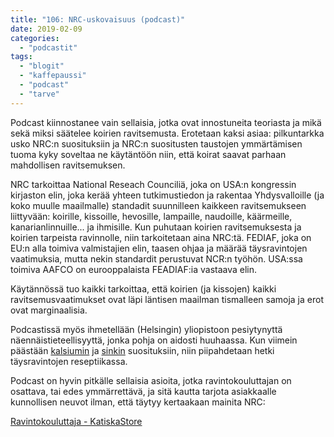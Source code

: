 ```yaml
---
title: "106: NRC-uskovaisuus (podcast)"
date: 2019-02-09
categories: 
  - "podcastit"
tags: 
  - "blogit"
  - "kaffepaussi"
  - "podcast"
  - "tarve"
---
```


Podcast kiinnostanee vain sellaisia, jotka ovat innostuneita teoriasta ja mikä sekä miksi säätelee koirien ravitsemusta. Erotetaan kaksi asiaa: pilkuntarkka usko NRC:n suosituksiin ja NRC:n suositusten taustojen ymmärtämisen tuoma kyky soveltaa ne käytäntöön niin, että koirat saavat parhaan mahdollisen ravitsemuksen.

<!--more-->

NRC tarkoittaa National Reseach Counciliä, joka on USA:n kongressin kirjaston elin, joka kerää yhteen tutkimustiedon ja rakentaa Yhdysvalloille (ja koko muulle maailmalle) standadit suunnilleen kaikkeen ravitsemukseen liittyvään: koirille, kissoille, hevosille, lampaille, naudoille, käärmeille, kanarianlinnuille... ja ihmisille. Kun puhutaan koirien ravitsemuksesta ja koirien tarpeista ravinnolle, niin tarkoitetaan aina NRC:tä. FEDIAF, joka on EU:n alla toimiva valmistajien elin, taasen ohjaa ja määrää täysravintojen vaatimuksia, mutta nekin standardit perustuvat NCR:n työhön. USA:ssa toimiva AAFCO on eurooppalaista FEADIAF:ia vastaava elin.

Käytännössä tuo kaikki tarkoittaa, että koirien (ja kissojen) kaikki ravitsemusvaatimukset ovat läpi läntisen maailman tismalleen samoja ja erot ovat marginaalisia.

Podcastissä myös ihmetellään (Helsingin) yliopistoon pesiytynyttä näennäistieteellisyyttä, jonka pohja on aidosti huuhaassa. Kun viimein päästään [kalsiumin](https://www.katiska.eu/tieto/kalsium/kalsium/) ja [sinkin](https://www.katiska.eu/tieto/koira-tarve-mineraali/sinkki-valokeilassa/) suosituksiin, niin piipahdetaan hetki täysravintojen reseptiikassa.

Podcast on hyvin pitkälle sellaisia asioita, jotka ravintokouluttajan on osattava, tai edes ymmärrettävä, ja sitä kautta tarjota asiakkaalle kunnollisen neuvot ilman, että täytyy kertaakaan mainita NRC:

[Ravintokouluttaja - KatiskaStore](https://store.katiska.info/tuote/ravintokouluttaja/)
